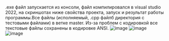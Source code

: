 .exe файл запускается из консоли, файл компилировался в visual studio 2022, на скриншотах ниже свойства проекта, запуск и результат работы программы.Все файлы (исполняемый, .cpp файлб директория с тестовыми файлами) в ветке master. Из-за проблем с кодировкой все текстовые файлы сохранены в кодировке ANSI.
![image](https://github.com/user-attachments/assets/206cd353-24a9-4b78-aee5-8b4507f640cb)
![image](https://github.com/user-attachments/assets/039299a1-57dd-4e78-9242-dc1c632f4bf7)
![image](https://github.com/user-attachments/assets/a477754b-3c12-4791-b9df-7ebb5b0b71e1)
